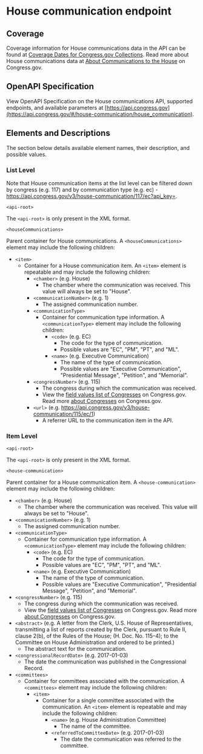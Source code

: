 # House communication endpoint
## Coverage 
Coverage information for House communications data in the API can be found at [Coverage Dates for Congress.gov Collections](https://www.congress.gov/help/coverage-dates). Read more about House communications data at [About Communications to the House](https://www.congress.gov/help/house-communications) on Congress.gov.
## OpenAPI Specification
View OpenAPI Specification on the House communications API, supported endpoints, and available parameters at [https://api.congress.gov](https://api.congress.gov/#/house-communication/house_communication). 
## Elements and Descriptions
The section below details available element names, their description, and possible values.
### List Level
Note that House communication items at the list level can be filtered down by congress (e.g. 117) and by communication type (e.g. ec) - https://api.congress.gov/v3/house-communication/117/ec?api_key=. 

`<api-root>` 

The `<api-root>` is only present in the XML format.

`<houseCommunications>`

Parent container for House communications. A `<houseCommunications>` element may include the following children:
- `<item>` 
  - Container for a House communication item. An `<item>` element is repeatable and may include the following children:
    - `<chamber>` (e.g. House)
      - The chamber where the communication was received. This value will always be set to "House".    
    - `<communicationNumber>` (e.g. 1)
      - The assigned communication number.
    -  `<communicationType>`
        - Container for communication type information. A `<communicationType>` element may include the following children:
          -  `<code>` (e.g. EC)
             - The code for the type of communication. 
             - Possible values are "EC", "PM", "PT", and "ML".
          - `<name>` (e.g. Executive Communication)
            - The name of the type of communication.
            - Possible values are "Executive Communication", "Presidential Message", "Petition", and "Memorial".
    - `<congressNumber>` (e.g. 115)
      - The congress during which the communication was received. 
      - View the [field values list of Congresses](https://www.congress.gov/help/field-values/congresses) on Congress.gov. Read more [about Congresses](https://www.congress.gov/help/legislative-glossary#glossary_congress) on Congress.gov.
    - `<url>` (e.g. https://api.congress.gov/v3/house-communication/115/ec/1)
        - A referrer URL to the communication item in the API.

### Item Level
`<api-root>` 

The `<api-root>` is only present in the XML format.

`<house-communication>` 

Parent container for a House communication item. A `<house-communication>` element may include the following children:
- `<chamber>` (e.g. House)
  - The chamber where the communication was received. This value will always be set to "House".
- `<communicationNumber>` (e.g. 1)
  - The assigned communication number.
- `<communicationType>`
  - Container for communication type information. A `<communicationType>` element may include the following children:
    - `<code>` (e.g. EC)
      - The code for the type of communication.
      - Possible values are "EC", "PM", "PT", and "ML".
    - `<name>` (e.g. Executive Communication)
      - The name of the type of communication.
      - Possible values are "Executive Communication", "Presidential Message", "Petition", and "Memorial".
- `<congressNumber>` (e.g. 115)
  - The congress during which the communication was received. 
  - View the [field values list of Congresses](https://www.congress.gov/help/field-values/congresses) on Congress.gov. Read more [about Congresses](https://www.congress.gov/help/legislative-glossary#glossary_congress) on Congress.gov.
- `<abstract>` (e.g. A letter from the Clerk, U.S. House of Representatives, transmitting a list of reports created by the Clerk, pursuant to Rule II, clause 2(b), of the Rules of the House; (H. Doc. No. 115–4); to the Committee on House Administration and ordered to be printed.)
  - The abstract text for the communication. 
- `<congressionalRecordDate>` (e.g. 2017-01-03)
  - The date the communication was published in the Congressional Record. 
- `<committees>`
  - Container for committees associated with the communication. A `<committees>` element may include the following children:
      - `<item>`
          - Container for a single committee associated with the communication. An `<item>` element is repeatable and may include the following children:
              - `<name>` (e.g. House Administration Committee)
                  - The name of the committee.
              - `<referredToCommitteeDate>` (e.g. 2017-01-03)
                  - The date the communication was referred to the committee.
